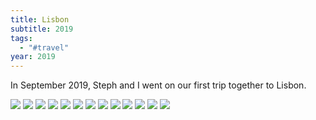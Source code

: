 ```yaml
---
title: Lisbon
subtitle: 2019
tags:
  - "#travel"
year: 2019
---
```

In September 2019, Steph and I went on our first trip together to Lisbon. 

<img src="{{ site.baseurl }}/assets/lisbon/Lisbon - 1.jpeg"/>  

<img src="{{ site.baseurl }}/assets/lisbon/Lisbon - 2.jpeg"/>  

<img src="{{ site.baseurl }}/assets/lisbon/Lisbon - 3.jpeg"/>  

<img src="{{ site.baseurl }}/assets/lisbon/Lisbon - 4.jpeg"/>  

<img src="{{ site.baseurl }}/assets/lisbon/Lisbon - 5.jpeg"/>  

<img src="{{ site.baseurl }}/assets/lisbon/Lisbon - 6.jpeg"/>  

<img src="{{ site.baseurl }}/assets/lisbon/Lisbon - 7.jpeg"/>  

<img src="{{ site.baseurl }}/assets/lisbon/Lisbon - 8.jpeg"/> 

<img src="{{ site.baseurl }}/assets/lisbon/Lisbon - 9.jpeg"/>  

<img src="{{ site.baseurl }}/assets/lisbon/Lisbon - 10.jpeg"/>  

<img src="{{ site.baseurl }}/assets/lisbon/Lisbon - 11.jpeg"/>  

<img src="{{ site.baseurl }}/assets/lisbon/Lisbon - 12.jpeg"/>  

<img src="{{ site.baseurl }}/assets/lisbon/Lisbon - 13.jpeg"/>
